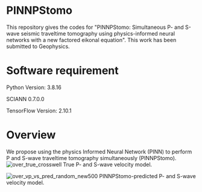 # PINNPStomo

This repository gives the codes for "PINNPStomo: Simultaneous P- and S-wave seismic traveltime tomography using physics-informed neural networks with a new factored eikonal equation". This work has been submitted to Geophysics.

# Software requirement
Python Version: 3.8.16

SCIANN 0.7.0.0

TensorFlow Version: 2.10.1 

# Overview

We propose using the physics Informed Neural Network (PINN) to perform P and S-wave traveltime tomography simultaneously (PINNPStomo).
![over_true_crosswell](https://github.com/user-attachments/assets/1e28f02f-e697-43f3-ae71-59fec44b6aff)
True P- and S-wave velocity model.

![over_vp_vs_pred_random_new500](https://github.com/user-attachments/assets/1bad37e8-2a8f-46dd-8b6b-9c3c20fe9478)
PINNPStomo-predicted P- and S-wave velocity model.
